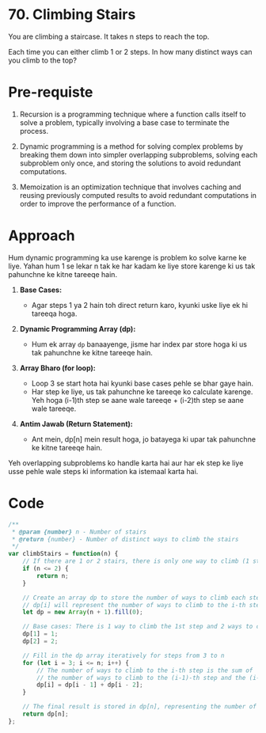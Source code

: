 # 70. Climbing Stairs

You are climbing a staircase. It takes n steps to reach the top.

Each time you can either climb 1 or 2 steps. In how many distinct ways can you climb to the top?
# Pre-requiste
1. Recursion is a programming technique where a function calls itself to solve a problem, typically involving a base case to terminate the process.

2. Dynamic programming is a method for solving complex problems by breaking them down into simpler overlapping subproblems, solving each subproblem only once, and storing the solutions to avoid redundant computations.
3. Memoization is an optimization technique that involves caching and reusing previously computed results to avoid redundant computations in order to improve the performance of a function.



# Approach 

Hum dynamic programming ka use karenge is problem ko solve karne ke liye. Yahan hum 1 se lekar n tak ke har kadam ke liye store karenge ki us tak pahunchne ke kitne tareeqe hain.

1. **Base Cases:**
   - Agar steps 1 ya 2 hain toh direct return karo, kyunki uske liye ek hi tareeqa hoga.
   
2. **Dynamic Programming Array (dp):**
   - Hum ek array `dp` banaayenge, jisme har index par store hoga ki us tak pahunchne ke kitne tareeqe hain.
   
3. **Array Bharo (for loop):**
   - Loop 3 se start hota hai kyunki base cases pehle se bhar gaye hain.
   - Har step ke liye, us tak pahunchne ke tareeqe ko calculate karenge. Yeh hoga (i-1)th step se aane wale tareeqe + (i-2)th step se aane wale tareeqe.
   
4. **Antim Jawab (Return Statement):**
   - Ant mein, dp[n] mein result hoga, jo batayega ki upar tak pahunchne ke kitne tareeqe hain.

Yeh overlapping subproblems ko handle karta hai aur har ek step ke liye usse pehle wale steps ki information ka istemaal karta hai.

# Code
```javascript
/**
 * @param {number} n - Number of stairs
 * @return {number} - Number of distinct ways to climb the stairs
 */
var climbStairs = function(n) {
    // If there are 1 or 2 stairs, there is only one way to climb (1 step or 2 steps)
    if (n <= 2) {
        return n;
    }

    // Create an array dp to store the number of ways to climb each step
    // dp[i] will represent the number of ways to climb to the i-th step
    let dp = new Array(n + 1).fill(0);

    // Base cases: There is 1 way to climb the 1st step and 2 ways to climb the 2nd step
    dp[1] = 1;
    dp[2] = 2;

    // Fill in the dp array iteratively for steps from 3 to n
    for (let i = 3; i <= n; i++) {
        // The number of ways to climb to the i-th step is the sum of
        // the number of ways to climb to the (i-1)-th step and the (i-2)-th step
        dp[i] = dp[i - 1] + dp[i - 2];
    }

    // The final result is stored in dp[n], representing the number of ways to climb to the top
    return dp[n];
};

```